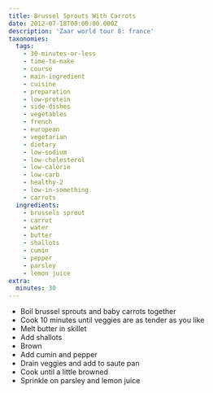 ```yaml
---
title: Brussel Sprouts With Carrots
date: 2012-07-18T00:00:00.000Z
description: 'Zaar world tour 8: france'
taxonomies:
  tags:
    - 30-minutes-or-less
    - time-to-make
    - course
    - main-ingredient
    - cuisine
    - preparation
    - low-protein
    - side-dishes
    - vegetables
    - french
    - european
    - vegetarian
    - dietary
    - low-sodium
    - low-cholesterol
    - low-calorie
    - low-carb
    - healthy-2
    - low-in-something
    - carrots
  ingredients:
    - brussels sprout
    - carrot
    - water
    - butter
    - shallots
    - cumin
    - pepper
    - parsley
    - lemon juice
extra:
  minutes: 30
---
```

 - Boil brussel sprouts and baby carrots together
 - Cook 10 minutes until veggies are as tender as you like
 - Melt butter in skillet
 - Add shallots
 - Brown
 - Add cumin and pepper
 - Drain veggies and add to saute pan
 - Cook until a little browned
 - Sprinkle on parsley and lemon juice
